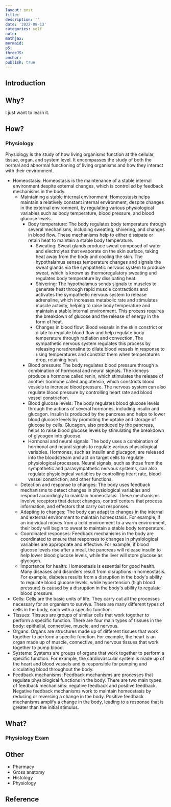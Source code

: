 ```yaml
---
layout: post
title:
description: ''
date: '2022-08-13'
categories: self
note:
mathjax:
mermaid:
p5:
threeJS:
anchor:
publish: true
---
```


## Introduction

## Why?

I just want to learn it.

## How?

### Physiology

Physiology is the study of how living organisms function at the cellular, tissue, organ, and system level. It encompasses the study of both the normal and abnormal functioning of living organisms and how they interact with their environment.

* Homeostasis: Homeostasis is the maintenance of a stable internal environment despite external changes, which is controlled by feedback mechanisms in the body.
  * Maintaining a stable internal environment: Homeostasis helps maintain a relatively constant internal environment, despite changes in the external environment, by regulating various physiological variables such as body temperature, blood pressure, and blood glucose levels.
    * Body temperature: The body regulates body temperature through several mechanisms, including sweating, shivering, and changes in blood flow. These mechanisms help to either dissipate or retain heat to maintain a stable body temperature.
      * Sweating: Sweat glands produce sweat composed of water and electrolytes that evaporate on the skin surface, taking heat away from the body and cooling the skin. The hypothalamus senses temperature changes and signals the sweat glands via the sympathetic nervous system to produce sweat, which is known as thermoregulatory sweating and regulates body temperature by dissipating heat.
      * Shivering: The hypothalamus sends signals to muscles to generate heat through rapid muscle contractions and activates the sympathetic nervous system to release adrenaline, which increases metabolic rate and stimulates muscle activity, helping to raise body temperature and maintain a stable internal environment. This process requires the breakdown of glucose and the release of energy in the form of heat.
      * Changes in blood flow: Blood vessels in the skin constrict or dilate to regulate blood flow and help regulate body temperature through radiation and convection. The sympathetic nervous system regulates this process by releasing noradrenaline to dilate blood vessels in response to rising temperatures and constrict them when temperatures drop, retaining heat.
    * Blood pressure: The body regulates blood pressure through a combination of hormonal and neural signals. The kidneys produce a hormone called renin, which stimulates the release of another hormone called angiotensin, which constricts blood vessels to increase blood pressure. The nervous system can also regulate blood pressure by controlling heart rate and blood vessel constriction.
    * Blood glucose levels: The body regulates blood glucose levels through the actions of several hormones, including insulin and glucagon. Insulin is produced by the pancreas and helps to lower blood glucose levels by promoting the uptake and storage of glucose by cells. Glucagon, also produced by the pancreas, helps to raise blood glucose levels by stimulating the breakdown of glycogen into glucose.
    * Hormonal and neural signals: The body uses a combination of hormonal and neural signals to regulate various physiological variables. Hormones, such as insulin and glucagon, are released into the bloodstream and act on target cells to regulate physiological processes. Neural signals, such as those from the sympathetic and parasympathetic nervous systems, can also regulate physiological variables by controlling heart rate, blood vessel constriction, and other functions.
  * Detection and response to changes: The body uses feedback mechanisms to detect changes in physiological variables and respond accordingly to maintain homeostasis. These mechanisms involve receptors that detect changes, control centers that process information, and effectors that carry out responses.
  * Adapting to changes: The body can adapt to changes in the internal and external environment to maintain homeostasis. For example, if an individual moves from a cold environment to a warm environment, their body will begin to sweat to maintain a stable body temperature.
  * Coordinated responses: Feedback mechanisms in the body are coordinated to ensure that responses to changes in physiological variables are appropriate and effective. For example, if blood glucose levels rise after a meal, the pancreas will release insulin to help lower blood glucose levels, while the liver will store glucose as glycogen.
  * Importance for health: Homeostasis is essential for good health. Many diseases and disorders result from disruptions in homeostasis. For example, diabetes results from a disruption in the body's ability to regulate blood glucose levels, while hypertension (high blood pressure) is caused by a disruption in the body's ability to regulate blood pressure.
* Cells: Cells are the basic units of life. They carry out all the processes necessary for an organism to survive. There are many different types of cells in the body, each with a specific function.
* Tissues: Tissues are groups of similar cells that work together to perform a specific function. There are four main types of tissues in the body: epithelial, connective, muscle, and nervous.
* Organs: Organs are structures made up of different tissues that work together to perform a specific function. For example, the heart is an organ made up of muscle, connective, and nervous tissues that work together to pump blood.
* Systems: Systems are groups of organs that work together to perform a specific function. For example, the cardiovascular system is made up of the heart and blood vessels and is responsible for pumping and circulating blood throughout the body.
* Feedback mechanisms: Feedback mechanisms are processes that regulate physiological functions in the body. There are two main types of feedback mechanisms: negative feedback and positive feedback. Negative feedback mechanisms work to maintain homeostasis by reducing or reversing a change in the body. Positive feedback mechanisms amplify a change in the body, leading to a response that is greater than the initial stimulus.

## What?

### Physiology Exam

## Other

* Pharmacy
* Gross anatomy
* Histology
* Physiology

## Reference
